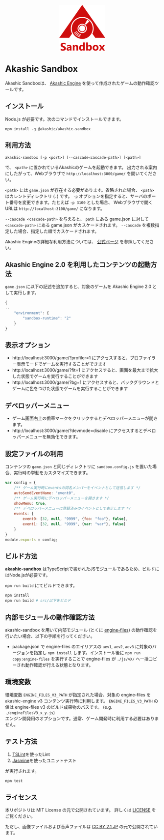<p align="center">
<img src="img/akashic-sandbox.png"/>
</p>

# Akashic Sandbox

Akashic Sandboxは、 [Akashic Engine](https://akashic-games.github.io/) を使って作成されたゲームの動作確認ツールです。

## インストール

Node.js が必要です。次のコマンドでインストールできます。

```
npm install -g @akashic/akashic-sandbox
```

## 利用方法

```
akashic-sandbox [-p <port>] [--cascade<cascade-path>] [<path>]
```

で、 `<path>` に置かれているAkashicのゲームを起動できます。
出力される案内にしたがって、Webブラウザで `http://localhost:3000/game/` を開いてください。

`<path>` には `game.json` が存在する必要があります。省略された場合、 `<path>` はカレントディレクトリ (`.`) です。
`-p` オプションを指定すると、サーバのポート番号を変更できます。たとえば `-p 3100` とした場合、 Webブラウザで開くURLは `http://localhost:3100/game/` になります。

`--cascade <cascade-path>` を与えると、 `path` にある game.json に対して `<cascade-path>` にある game.json がカスケードされます。
`--cascade` を複数指定した場合、指定した順でカスケードされます。

Akashic Engineの詳細な利用方法については、 [公式ページ](https://akashic-games.github.io/) を参照してください。

## Akashic Engine 2.0 を利用したコンテンツの起動方法

`game.json` に以下の記述を追加すると、対象のゲームを Akashic Engine 2.0 として実行します。

```js
{
..
	"environment": {
		"sandbox-runtime": "2"
	}
}
```

## 表示オプション

* http://localhost:3000/game/?profiler=1 にアクセスすると、プロファイラー表示モードでゲームを実行することができます
* http://localhost:3000/game/?fit=1 にアクセスすると、画面を最大まで拡大した状態でゲームを実行することができます
* http://localhost:3000/game/?bg=1 にアクセスすると、バックグラウンドとゲームに色をつけた状態でゲームを実行することができます

## デベロッパーメニュー

* ゲーム画面右上の歯車マークをクリックするとデベロッパーメニューが開きます。
* http://localhost:3000/game/?devmode=disable にアクセスするとデベロッパーメニューを無効化できます。

## 設定ファイルの利用

コンテンツの `game.json` と同じディレクトリに `sandbox.config.js` を置いた場合、実行時の挙動をカスタマイズできます。

```js
var config = {
	/** ゲーム実行時にeventsの同名メンバーをイベントとして送信します */
	autoSendEventName: "event0",
	/** ゲーム実行時にデベロッパーメニューを開きます */
	showMenu: true,
	/** デベロッパーメニューに登録済みのイベントとして表示します */
	events: {
		event0: [32, null, "9999", {foo: "foo"}, false],
		event1: [32, null, "9999", {var: "var"}, false]
	}
}
module.exports = config;
```

## ビルド方法

**akashic-sandbox** はTypeScriptで書かれたJSモジュールであるため、ビルドにはNode.jsが必要です。

`npm run build` にてビルドできます。

```sh
npm install
npm run build # src/以下をビルド
```

## 内部モジュールの動作確認方法

akashic-sandbox を用いて内部モジュール (とくに [engine-files](https://github.com/akashic-games/engine-files)) の動作確認を行いたい場合、以下の手順を行ってください。

* package.json で engine-files のエイリアスの `aev1`, `aev2`, `aev3` に対象のバージョンを指定し `npm install` します。インストール後に `npm run copy:engine-files`  を実行することで engine-files が `./js/vX/` へ一括コピーされ動作確認が行える状態となります。

## 環境変数

環境変数 `ENGINE_FILES_V3_PATH` が指定された場合、対象の engine-files を akashic-engine v3 コンテンツ実行時に利用します。
`ENGINE_FILES_V3_PATH` の値は engine-files v3 のビルド成果物のパスです。 (e.g. `./engineFilesV3_x_y.js`) <br> エンジン開発用のオプションです。通常、ゲーム開発時に利用する必要はありません。

## テスト方法

1. [TSLint](https://github.com/palantir/tslint "TSLint")を使ったLint
2. [Jasmine](http://jasmine.github.io/ "Jasmine")を使ったユニットテスト

が実行されます。

```sh
npm test
```

## ライセンス

本リポジトリは MIT License の元で公開されています。
詳しくは [LICENSE](./LICENSE) をご覧ください。

ただし、画像ファイルおよび音声ファイルは
[CC BY 2.1 JP](https://creativecommons.org/licenses/by/2.1/jp/) の元で公開されています。
